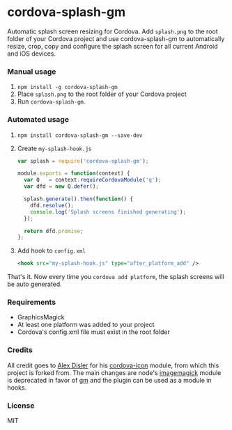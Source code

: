 # cordova-splash-gm

Automatic splash screen resizing for Cordova. Add `splash.png` to the root folder of your Cordova project and use cordova-splash-gm to automatically resize, crop, copy and configure the splash screen for all current Android and iOS devices.

### Manual usage
1. `npm install -g cordova-splash-gm`
2. Place `splash.png` to the root folder of your Cordova project
3. Run `cordova-splash-gm`.

### Automated usage
1. `npm install cordova-splash-gm --save-dev`

2. Create `my-splash-hook.js`
    ```javascript
    var splash = require('cordova-splash-gm');

    module.exports = function(context) {
      var Q   = context.requireCordovaModule('q');
      var dfd = new Q.defer();

      splash.generate().then(function() {
        dfd.resolve();
        console.log('Splash screens finished generating');
      });

      return dfd.promise;
    };
    ```

3. Add hook to `config.xml`
    ```xml
    <hook src="my-splash-hook.js" type="after_platform_add" />
    ```

That's it. Now every time you `cordova add platform`, the splash screens will be auto generated.

### Requirements
- GraphicsMagick
- At least one platform was added to your project
- Cordova's config.xml file must exist in the root folder

### Credits
All credit goes to [Alex Disler](https://github.com/AlexDisler) for his [cordova-icon](https://github.com/AlexDisler/cordova-icon) module, from which this project is forked from. The main changes are node's [imagemagick](https://www.npmjs.org/package/imagemagick) module is deprecated in favor of [gm](https://www.npmjs.org/package/gm) and the plugin can be used as a module in hooks.

### License

MIT
